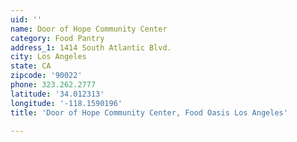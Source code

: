 ```yaml
---
uid: ''
name: Door of Hope Community Center
category: Food Pantry
address_1: 1414 South Atlantic Blvd.
city: Los Angeles
state: CA
zipcode: '90022'
phone: 323.262.2777
latitude: '34.012313'
longitude: '-118.1590196'
title: 'Door of Hope Community Center, Food Oasis Los Angeles'

---
```


